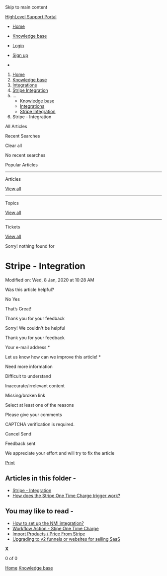 Skip to main content

[ HighLevel Support Portal ](https://help.gohighlevel.com)

  * [ Home ](/support/home)
  * [ Knowledge base ](/support/solutions)

  * [Login](/support/login)
  * [Sign up](/support/signup)
  * 

  1. [Home](/support/home)
  2. [Knowledge base](/support/solutions)
  3. [Integrations](/support/solutions/48000449584)
  4. [Stripe Integration](/support/solutions/folders/48000666022)
  5. ... 
     * [Knowledge base](/support/solutions)
     * [Integrations](/support/solutions/48000449584)
     * [Stripe Integration](/support/solutions/folders/48000666022)
  6. Stripe - Integration

All  Articles 

Recent Searches

Clear all

No recent searches

Popular Articles

* * *

Articles

[View all](/support/search/solutions)

* * *

Topics

[View all](/support/search/topics)

* * *

Tickets

[View all](/support/search/tickets)

Sorry! nothing found for   

# Stripe - Integration

Modified on: Wed, 8 Jan, 2020 at 10:28 AM

Was this article helpful?

No  Yes 

That’s Great!

Thank you for your feedback

Sorry! We couldn't be helpful

Thank you for your feedback

Your e-mail address *

Let us know how can we improve this article! *

Need more information 

Difficult to understand 

Inaccurate/irrelevant content 

Missing/broken link 

Select at least one of the reasons 

Please give your comments 

CAPTCHA verification is required. 

Cancel  Send 

Feedback sent

We appreciate your effort and will try to fix the article

[Print](javascript:print\(\))

## Articles in this folder -

  * [Stripe - Integration](/support/solutions/articles/48000981400-stripe-integration)
  * [How does the Stripe One Time Charge trigger work?](/support/solutions/articles/48001164254-how-does-the-stripe-one-time-charge-trigger-work-)

## You may like to read -

  * [How to set up the NMI integration?](/support/solutions/articles/48001235741-how-to-set-up-the-nmi-integration-)
  * [Workflow Action - Stipe One Time Charge](/support/solutions/articles/155000003366-workflow-action-stipe-one-time-charge)
  * [Import Products / Price From Stripe](/support/solutions/articles/48001202184-import-products-price-from-stripe)
  * [Upgrading to v2 funnels or websites for selling SaaS](/support/solutions/articles/48001210773-upgrading-to-v2-funnels-or-websites-for-selling-saas)

**X**

0 of 0 []()

[Home](/support/home) [Knowledge base](/support/solutions)

